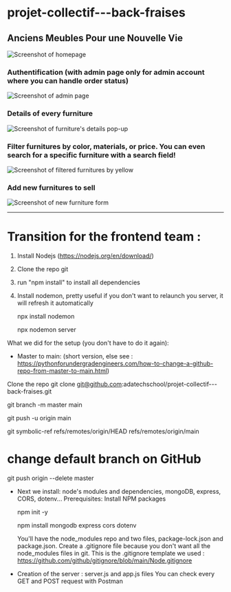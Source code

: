 # projet-collectif---back-fraises


## Anciens Meubles Pour une Nouvelle Vie

![Screenshot of homepage](https://user-images.githubusercontent.com/97305602/203798213-7ef54b07-d23b-44db-82f6-92444039ee24.png)

### Authentification (with admin page only for admin account where you can handle order status)

![Screenshot of admin page](https://user-images.githubusercontent.com/97305602/203798576-f7b37422-dd57-4804-9f20-1142b4feb83e.png)

### Details of every furniture

![Screenshot of furniture's details pop-up](https://user-images.githubusercontent.com/97305602/203798857-ee9a6ec3-2c76-4cb9-9ec7-4fa2b4a5eed4.png)

### Filter furnitures by color, materials, or price. You can even search for a specific furniture with a search field!

![Screenshot of filtered furnitures by yellow](https://user-images.githubusercontent.com/97305602/203799368-0fe4e678-9203-49f5-8e16-aa53353f6cf9.png)

### Add new furnitures to sell

![Screenshot of new furniture form](https://user-images.githubusercontent.com/97305602/203799508-7a58c9a3-27be-48f3-a659-8570b9230b21.png)

---

# Transition for the frontend team :

1. Install Nodejs (https://nodejs.org/en/download/)
2. Clone the repo git
3. run "npm install" to install all dependencies
4. Install nodemon, pretty useful if you don't want to relaunch you server, it will refresh it automatically

   npx install nodemon
   
   npx nodemon server

What we did for the setup (you don't have to do it again):

- Master to main: (short version, else see : https://pythonforundergradengineers.com/how-to-change-a-github-repo-from-master-to-main.html)

Clone the repo
git clone git@github.com:adatechschool/projet-collectif---back-fraises.git

git branch -m master main

git push -u origin main

git symbolic-ref refs/remotes/origin/HEAD refs/remotes/origin/main

# change default branch on GitHub

git push origin --delete master

- Next we install: node's modules and dependencies, mongoDB, express, CORS, dotenv...
  Prerequisites:
  Install NPM packages
  
  npm init -y
  
  npm install mongodb express cors dotenv
  
  You'll have the node_modules repo and two files, package-lock.json and package.json.
  Create a .gitignore file because you don't want all the node_modules files in git. This is the .gitignore template we used : https://github.com/github/gitignore/blob/main/Node.gitignore

- Creation of the server : server.js and app.js files
  You can check every GET and POST request with Postman
